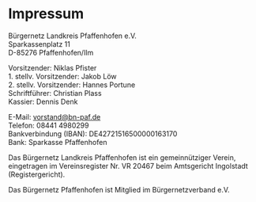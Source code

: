 # Impressum

Bürgernetz Landkreis Pfaffenhofen e.V.  
Sparkassenplatz 11  
D-85276 Pfaffenhofen/Ilm

Vorsitzender: Niklas Pfister  
1\. stellv. Vorsitzender: Jakob Löw  
2\. stellv. Vorsitzender: Hannes Portune  
Schriftführer: Christian Plass  
Kassier: Dennis Denk

E-Mail: vorstand@bn-paf.de  
Telefon: 08441 4980299  
Bankverbindung (IBAN): DE42721516500000163170  
Bank: Sparkasse Pfaffenhofen

Das Bürgernetz Landkreis Pfaffenhofen ist ein gemeinnütziger Verein, eingetragen im Vereinsregister Nr. VR 20467 
beim Amtsgericht Ingolstadt (Registergericht).

Das Bürgernetz Pfaffenhofen ist Mitglied im Bürgernetzverband e.V.
